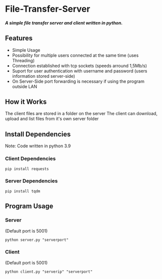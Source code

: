 # File-Transfer-Server
##### A simple file transfer server and client written in python.

## Features
* Simple Usage  
* Possibility for multiple users connected at the same time (uses Threading)  
* Connection established with tcp sockets (speeds arround 1,5Mb/s)  
* Suport for user authentication with username and password (users information stored server-side)  
* On Server-Side port forwarding is necessary if using the program outside LAN  

## How it Works
The client files are stored in a folder on the server
The client can download, upload and list files from it's own server folder

## Install Dependencies
Note: Code written in python 3.9

### Client Dependencies
```
pip install requests
```

### Server Dependencies
```
pip install tqdm
```

## Program Usage

### Server
(Default port is 5001)

```
python server.py "serverport"
```

### Client
(Default port is 5001)

```
python client.py "serverip" "serverport"
```


